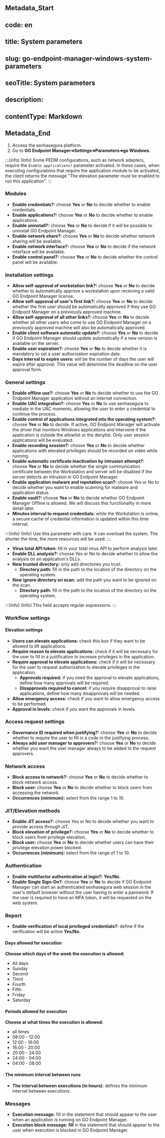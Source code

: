 ## Metadata_Start 
## code: en
## title: System parameters 
## slug: go-endpoint-manager-windows-system-parameters 
## seoTitle: System parameters 
## description:  
## contentType: Markdown 
## Metadata_End
1. Access the senhasegura platform.
2. Go to **GO Endpoint Manager➔Settings➔Parameters➔go Windows.**

:::(info) (Info)
Some PEDM configurations, such as network adapters, require the `Enable applications?` parameter activated. In these cases, when executing configurations that require the application module to be activated, the client returns the message "The elevation parameter must be enabled to run this application".
:::

### Modules

* **Enable credentials?:** choose **Yes** or **No** to decide whether to enable credentials.
* **Enable applications?:** choose **Yes** or **No** to decide whether to enable applications.
* **Enable uninstall?:** choose **Yes** or **No** to decide if it will be possible to uninstall GO Endpoint Manager.
* **Enable network share?:** choose **Yes** or **No** to decide whether network sharing will be available.
* **Enable network interface?:** choose **Yes** or **No** to decide if the network interface will be available.
* **Enable control panel?:** choose **Yes** or **No** to decide whether the control panel will be available.

### Installation settings

* **Allow self-approval of workstation link?:** choose **Yes** or **No** to decide whether to automatically approve a workstation upon receiving a valid GO Endpoint Manager license.
* **Allow self-approval of user's first link?:** choose **Yes** or **No** to decide whether the first user should be automatically approved if they use GO Endpoint Manager on a previously approved machine.
* **Allow self-approval of all other links?:** choose **Yes** or **No** to decide whether all other users who come to use GO Endpoint Manager on a previously approved machine will also be automatically approved.
* **Enable client software automatic update?:** choose **Yes** or **No** to decide if GO Endpoint Manager should update automatically if a new version is available on the server.
* **Enable user expiration?:** choose **Yes** or **No** to decide whether it is mandatory to set a user authorization expiration date.
* **Days interval to expire users:** will be the number of days the user will expire after approval. This value will determine the deadline on the user approval form.

### General settings

* **Enable offline use?:** choose **Yes** or **No** to decide whether to use the GO Endpoint Manager application without an internet connection.
* **Enable UAC integration?:** choose **Yes** or **No** to use senhasegura to mediate in the UAC moments, allowing the user to enter a credential to continue the process.
* **Enable control of applications integrated into the operating system?:** choose **Yes** or **No** to decide. If active, GO Endpoint Manager will activate the driver that monitors Windows applications and intervene if the application is outside the allowlist or the denylist. Only user session applications will be evaluated.
* **Enable recording session?:** choose **Yes** or **No** to decide whether applications with elevated privileges should be recorded on video while running.
* **Enable automatic certificate inactivation by intrusion attempt?:** choose **Yes** or **No** to decide whether the single communication certificate between the Workstation and server will be disabled if the server detects an intrusion in GO Endpoint Manager.
* **Enable application malware and reputation scan?:** choose Yes or No to decide whether you want to enable scanning for malware and application status.
* **Enable vault?:** choose **Yes** or **No** to decide whether GO Endpoint Manager Offline is allowed. We will discuss this functionality in more detail later.
* **Minutes interval to request credentials:** while the Workstation is online, a secure cache of credential information is updated within this time interval.

:::(Info) (Info)
Use this parameter with care. It can overload the system. The shorter the time, the more resources will be used.
:::

* **Virus total API token:** fill in your total virus API to perform analysis later.
* **Enable DLL analysis?:** choose Yes or No to decide whether to allow the analysis on an application's DLLs.
* **New trusted directory:** only add directories you trust.
    * **Directory path:** fill in the path to the location of the directory on the operating system.
* **New ignore directory on scan:** add the path you want to be ignored on the scan.
    * **Directory path:** fill in the path to the location of the directory on the operating system.

:::(Info) (Info)
This field accepts regular expressions.
:::

### Workflow settings
#### Elevation settings

* **Users can elevate applications:** check this box if they want to be allowed to lift applications.
* **Require reason to elevate applications:** check if it will be necessary for the user to fill in a justification to increase privileges in the application.
* **Require approval to elevate applications:** check if it will be necessary for the user to request authorization to elevate privileges in the application.
    * **Approvals required:** if you need the approval to elevate applications, define how many approvals will be required.
    * **Disapprovals required to cancel:** if you require disapproval to raise applications, define how many disapprovals will be needed.
* **Allow emergency access:** check if you want to allow emergency access to be performed.
* **Approval in levels:** check if you want the approvals in levels.

### Access request settings
* **Governance ID required when justifying?:** choose **Yes** or **No** to decide whether to require the user to fill in a code in the justifying process.
* **Always add user manager to approvers?:** choose **Yes** or **No** to decide whether you want the user manager always to be added to the request approvers.

### Network access

* **Block access to network?:** choose **Yes** or **No** to decide whether to block network access.
* **Block user:** choose **Yes** or **No** to decide whether to block users from accessing the network.
* **Occurrences (minimum):** select from the range 1 to 10.

### JIT/Elevation methods
* **Enable JIT access?:** choose Yes or No to decide whether you want to provide access through JIT.
* **Block elevation of privilege?:** choose **Yes** or **No** to decide whether to block users from privilege elevation.
* **Block user:** choose **Yes** or **No** to decide whether users can have their privilege elevation power blocked.
* **Occurrences (minimum):** select from the range of 1 to 10.

### Authentication
* **Enable multifactor authentication at login?:** **Yes/No.**
* **Enable Single Sign-On?:** choose **Yes** or **No** to decide if GO Endpoint Manager can start an authenticated senhasegura web session in the user's default browser without the user having to enter a password. If the user is required to have an MFA token, it will be requested on the web system.

### Report

* **Enable verification of local privileged credentials?:** define if the verification will be active **Yes/No.**

#### Days allowed for execution
**Choose which days of the week the execution is allowed:**

* All days
* Sunday
* Second
* Third
* Fourth
* Fifth
* Friday
* Saturday

#### Periods allowed for execution
**Choose at what times the execution is allowed:**

* all times
* 08:00 - 12:00
* 12:00 - 16:00
* 16:00 - 20:00
* 20:00 - 24:00
* 24:00 - 04:00
* 04:00 - 08:00

#### The minimum interval between runs

* **The interval between executions (in hours):** defines the minimum interval between executions.

### Messages

* **Execution message:** fill in the statement that should appear to the user when an application is running on GO Endpoint Manager.
* **Execution block message: fill** in the statement that should appear to the user when execution is blocked in GO Endpoint Manager.